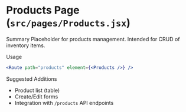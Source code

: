 # Products Page (`src/pages/Products.jsx`)

Summary
Placeholder for products management. Intended for CRUD of inventory items.

Usage
```jsx
<Route path="products" element={<Products />} />
```

Suggested Additions
- Product list (table)
- Create/Edit forms
- Integration with `/products` API endpoints